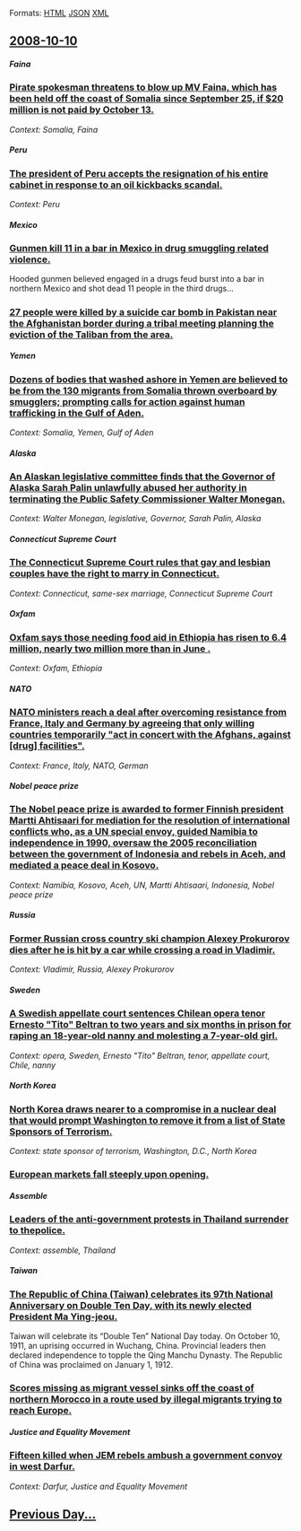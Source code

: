 
Formats: [HTML](2008/10/10/index.html)  [JSON](2008/10/10/index.json)  [XML](2008/10/10/index.xml)  

## [2008-10-10](/news/2008/10/10/index.md)

##### Faina
### [ Pirate spokesman threatens to blow up MV Faina, which has been held off the coast of Somalia since September 25, if $20 million is not paid by October 13. ](/news/2008/10/10/pirate-spokesman-threatens-to-blow-up-mv-faina-which-has-been-held-off-the-coast-of-somalia-since-september-25-if-20-million-is-not-paid.md)
_Context: Somalia, Faina_

##### Peru
### [ The president of Peru accepts the resignation of his entire cabinet in response to an oil kickbacks scandal. ](/news/2008/10/10/the-president-of-peru-accepts-the-resignation-of-his-entire-cabinet-in-response-to-an-oil-kickbacks-scandal.md)
_Context: Peru_

##### Mexico
### [ Gunmen kill 11 in a bar in Mexico in drug smuggling related violence. ](/news/2008/10/10/gunmen-kill-11-in-a-bar-in-mexico-in-drug-smuggling-related-violence.md)
Hooded gunmen believed engaged in a drugs feud burst into a bar in northern Mexico and shot dead 11 people in the third drugs&hellip;

##### 
### [ 27 people were killed by a suicide car bomb in Pakistan near the Afghanistan border during a tribal meeting planning the eviction of the Taliban from the area. ](/news/2008/10/10/27-people-were-killed-by-a-suicide-car-bomb-in-pakistan-near-the-afghanistan-border-during-a-tribal-meeting-planning-the-eviction-of-the-ta.md)
##### Yemen
### [ Dozens of bodies that washed ashore in Yemen are believed to be from the 130 migrants from Somalia thrown overboard by smugglers; prompting calls for action against human trafficking in the Gulf of Aden. ](/news/2008/10/10/dozens-of-bodies-that-washed-ashore-in-yemen-are-believed-to-be-from-the-130-migrants-from-somalia-thrown-overboard-by-smugglers-prompting.md)
_Context: Somalia, Yemen, Gulf of Aden_

##### Alaska
### [ An Alaskan legislative committee finds that the Governor of Alaska Sarah Palin unlawfully abused her authority in terminating the Public Safety Commissioner Walter Monegan. ](/news/2008/10/10/an-alaskan-legislative-committee-finds-that-the-governor-of-alaska-sarah-palin-unlawfully-abused-her-authority-in-terminating-the-public-sa.md)
_Context: Walter Monegan, legislative, Governor, Sarah Palin, Alaska_

##### Connecticut Supreme Court
### [ The Connecticut Supreme Court rules that gay and lesbian couples have the right to marry in Connecticut. ](/news/2008/10/10/the-connecticut-supreme-court-rules-that-gay-and-lesbian-couples-have-the-right-to-marry-in-connecticut.md)
_Context: Connecticut, same-sex marriage, Connecticut Supreme Court_

##### Oxfam
### [ Oxfam says those needing food aid in Ethiopia has risen to 6.4 million, nearly two million more than in June . ](/news/2008/10/10/oxfam-says-those-needing-food-aid-in-ethiopia-has-risen-to-6-4-million-nearly-two-million-more-than-in-june.md)
_Context: Oxfam, Ethiopia_

##### NATO
### [ NATO ministers reach a deal after overcoming resistance from France, Italy and Germany by agreeing that only willing countries temporarily "act in concert with the Afghans, against [drug] facilities". ](/news/2008/10/10/nato-ministers-reach-a-deal-after-overcoming-resistance-from-france-italy-and-germany-by-agreeing-that-only-willing-countries-temporarily.md)
_Context: France, Italy, NATO, German_

##### Nobel peace prize
### [ The Nobel peace prize is awarded to former Finnish president Martti Ahtisaari for mediation for the resolution of international conflicts who, as a UN special envoy, guided Namibia to independence in 1990, oversaw the 2005 reconciliation between the government of Indonesia and rebels in Aceh, and mediated a peace deal in Kosovo.](/news/2008/10/10/the-nobel-peace-prize-is-awarded-to-former-finnish-president-martti-ahtisaari-for-mediation-for-the-resolution-of-international-conflicts-w.md)
_Context: Namibia, Kosovo, Aceh, UN, Martti Ahtisaari, Indonesia, Nobel peace prize_

##### Russia
### [ Former Russian cross country ski champion Alexey Prokurorov dies after he is hit by a car while crossing a road in Vladimir.](/news/2008/10/10/former-russian-cross-country-ski-champion-alexey-prokurorov-dies-after-he-is-hit-by-a-car-while-crossing-a-road-in-vladimir.md)
_Context: Vladimir, Russia, Alexey Prokurorov_

##### Sweden
### [ A Swedish appellate court sentences Chilean opera tenor Ernesto "Tito" Beltran to two years and six months in prison for raping an 18-year-old nanny and molesting a 7-year-old girl.](/news/2008/10/10/a-swedish-appellate-court-sentences-chilean-opera-tenor-ernesto-tito-beltra-n-to-two-years-and-six-months-in-prison-for-raping-an-18-year.md)
_Context: opera, Sweden, Ernesto "Tito" Beltran, tenor, appellate court, Chile, nanny_

##### North Korea
### [ North Korea draws nearer to a compromise in a nuclear deal that would prompt Washington to remove it from a list of State Sponsors of Terrorism. ](/news/2008/10/10/north-korea-draws-nearer-to-a-compromise-in-a-nuclear-deal-that-would-prompt-washington-to-remove-it-from-a-list-of-state-sponsors-of-terro.md)
_Context: state sponsor of terrorism, Washington, D.C., North Korea_

##### 
### [ European markets fall steeply upon opening. ](/news/2008/10/10/european-markets-fall-steeply-upon-opening.md)
##### Assemble
### [ Leaders of the anti-government protests in Thailand surrender to thepolice. ](/news/2008/10/10/leaders-of-the-anti-government-protests-in-thailand-surrender-to-thepolice.md)
_Context: assemble, Thailand_

##### Taiwan
### [ The Republic of China (Taiwan) celebrates its 97th National Anniversary on Double Ten Day, with its newly elected President Ma Ying-jeou. ](/news/2008/10/10/the-republic-of-china-taiwan-celebrates-its-97th-national-anniversary-on-double-ten-day-with-its-newly-elected-president-ma-ying-jeou.md)
Taiwan will celebrate its “Double Ten” National Day today. On October 10, 1911, an uprising occurred in Wuchang, China. Provincial leaders then declared independence to topple the Qing Manchu Dynasty. The Republic of China was proclaimed on January 1, 1912.

##### 
### [ Scores missing as migrant vessel sinks off the coast of northern Morocco in a route used by illegal migrants trying to reach Europe. ](/news/2008/10/10/scores-missing-as-migrant-vessel-sinks-off-the-coast-of-northern-morocco-in-a-route-used-by-illegal-migrants-trying-to-reach-europe.md)
##### Justice and Equality Movement
### [ Fifteen killed when JEM rebels ambush a government convoy in west Darfur. ](/news/2008/10/10/fifteen-killed-when-jem-rebels-ambush-a-government-convoy-in-west-darfur.md)
_Context: Darfur, Justice and Equality Movement_

## [Previous Day...](/news/2008/10/9/index.md)

